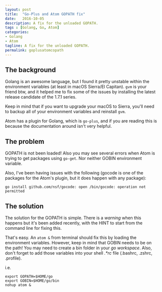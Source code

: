 ```yaml
---
layout: post
title:  "Go-Plus and Atom GOPATH fix"
date:   2016-10-05
description: A fix for the unloaded GOPATH.
tags : [Golang, Go, Atom]
categories:
- Golang
- Atom
tagline: A fix for the unloaded GOPATH.
permalink: goplusatomcopath
---
```


## The background

Golang is an awesome language, but I found it pretty unstable within the environment variables (at least in macOS Sierra/El Capitan). `gvm` is your friend btw, and it helped me to fix some of the issues by installing the latest release candidate of the 1.7.1 series.

Keep in mind that if you want to upgrade your macOS to Sierra, you'll  need to backup all of your environment variables and reinstall `gvm`.

Atom has a plugin for Golang, which is `go-plus`, and if you are reading this is because the documentation around isn't very helpful.

## The problem

GOPATH is not been loaded! Also you may see several errors when Atom is trying to get packages using `go-get`. Nor neither GOBIN environment variable.

Also, I've been having issues with the following (gocode is one of the packages for the Atom's plugin, but it does happen with any package):

```
go install github.com/nsf/gocode: open /bin/gocode: operation not permitted
```


## The solution

The solution for the GOPATH is simple. There is a _warning_ when this happens but it's been added recently, with the HINT to start from the command line for fixing this.

That's easy. An `atom &` from terminal should fix this by loading the environment variables. However, keep in mind that GOBIN needs to be on the path! You may need to create a bin folder in your _go workspace_. Also, don't forget to add those variables into your shell _.*rc_ file (.bashrc, .zshrc, .profile).

i.e.

```mkdir -p ~/go/bin
export GOPATH=$HOME/go
export GOBIN=$HOME/go/bin
nohup atom &
```
